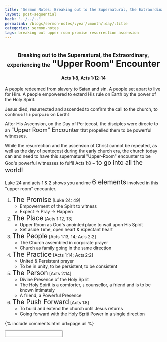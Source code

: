 ```yaml
---
title: 'Sermon Notes: Breaking out to the Supernatural, the Extraordinary, experiencing the "Upper Room" Encounter'
layout: post-sequential
back: "../../.."
permalink: /blogs/sermon-notes/:year/:month/:day/:title
categories: sermon-notes
tags: breaking out upper room promise resurrection ascension
---
```


<style>
    h1#sn1, h4#sn4{
        text-align: center;
    }
</style>

<h1 id="sn1"><span style="font-size:60%;">Breaking out to the Supernatural, the Extraordinary, experiencing the</span> "Upper Room" Encounter</h1>

<h4 id="sn4"><span class="timestamp">Acts 1:8, Acts 1:12-14</span></h4>

A people redeemed from slavery to Satan and sin. A people set apart to live for Him. A people empowered to extend His rule on Earth by the power of the Holy Spirit. 

Jesus died, resurrected and ascended to confirm the call to the church, to continue His purpose on Earth!

After His Ascension, on the Day of Pentecost, the disciples were directe to an <span style="font-size:130%;">"Upper Room" Encounter</span> that propelled them to be powerful witnesses.

While the resurrection and the ascension of Christ cannot be repeated, as well as the day of pentecost during the early church era, the church today can and need to have this supernatural "Upper-Room" encounter to be God's powerful witnesses to fulfil Acts 1:8 ~ <span style="font-size:140%;">to go into all the world!</span>

Luke 24 and acts 1 & 2 shows you and me <span style="font-size:150%;">6 elements</span> involved in this "upper room" encounter.

1. <span style="font-size:150%;">The Promise</span> [Luke 24: 49]
    * Empowerment of the Spirit to witness
    * Expect → Pray → Happen
1. <span style="font-size:150%;">The Place</span> [Acts 1:12, 13]
    * Upper Room as God's anointed place to wait upon His Spirit
    * Set aside Time, open heart & expectant heart
1. <span style="font-size:150%;">The People</span> [Acts 1:13, 14; Acts 2:2] 
    * The Church assembled in corporate prayer
    * Church as family going in the same direction
1. <span style="font-size:150%;">The Practice</span> [Acts 1:14; Acts 2:2]
    * United & Persistent prayer 
    * To be in unity, to be persistent, to be consistent
1. <span style="font-size:150%;">The Person</span> [Acts 2:14]
    * Divine Presence of the Holy Spirit
    * The Holy Spirit is a comforter, a counsellor, a friend and is to be known intimately
    * A friend, a Powerful Presence
1. <span style="font-size:150%;">The Push Forward</span> [Acts 1:8]
    * To build and extend the church until Jesus returns
    * Going forward with the Holy Spriti Power in a single direction




<!--
<span class='disable-selection' ondblclick="this.innerHTML=''">&lt;<b>REDACTED</b>&gt;</span>
-->
{% include comments.html url=page.url %}

<input id="password-input" type="password" class="text-secret" onkeyup="unlock()" autocomplete="off">

<span class="disable-selection" id="truth" style="display:none;"><br><span style="font-size:120%;">Sunday</span><br> today i noticed how much i was happy stimming, and it carried on througout praise & worship, still doing a bit now, and i'm still joyful, to be in this presence of God. Towards the end of praise & worship, God spoke through Ps. Foo, that He will forgive and bring healing when I forgive. There was truly one person that I really hated: myself. I needed to forgive myself for my past self, my past self that bottled everything up, my past self that hated myself for being/not being what others thought of me. But God said He will bring healing. Thank You God, for truly giving me a sign, for reminding me that the best healing exists through You, and You alone.<br><br><span style="font-size:120%;">Cell Group</span><br>T'was a great time, instead of sharing point-to-point, we identified which of us really needed it the most, and the ones with points we'll talk about it together. The interaction was not only really fun but it also gets us to talk, its like getting a conversation. It's like a pitch instead of an essay.<br><br>i really want to have the divine presence of the Holy Spirit, because this frackin' stress, pain & mental agony that i'm facing because of how i picture my life to be, i want to allow the Holy Spirit to come into my life, to enlighten it and to push me forward, to have that affirmation that God's promises never fail. My future is still ever so foggy, it's like walking forward without my glasses, except that my physical vision is good enough to discern what is a ravine and what isn't. <br><br><br>God help me with this, Your Son sent His helper, the Holy Spirit, one of the Holy Trinity. The Holy Spirit reaches out to all, so I want to experience it as well. <br><br>oh lord, help me, this remaining 11 weeks will be pain. the holy spirit shall guide my path and light my way, to lead my little autistic soul, picking me back up whenever i trip and fall. your love is all i need. <br><br><br><br>show me life like it's supposed to be</span>
